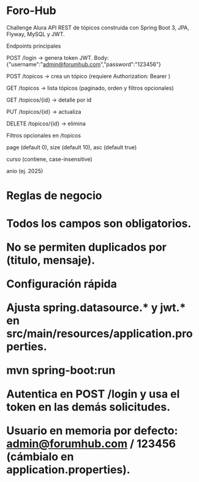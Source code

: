 # Foro-Hub
Challenge Alura
API REST de tópicos construida con Spring Boot 3, JPA, Flyway, MySQL y JWT.

Endpoints principales

POST /login → genera token JWT. Body: {"username":"admin@forumhub.com","password":"123456"}

POST /topicos → crea un tópico (requiere Authorization: Bearer <token>)


GET /topicos → lista tópicos (paginado, orden y filtros opcionales)

GET /topicos/{id} → detalle por id

PUT /topicos/{id} → actualiza

DELETE /topicos/{id} → elimina

Filtros opcionales en /topicos

page (default 0), size (default 10), asc (default true)

curso (contiene, case-insensitive)

anio (ej. 2025)


<h1>Reglas de negocio<h1>

Todos los campos son obligatorios.

No se permiten duplicados por (titulo, mensaje).


Configuración rápida

Ajusta spring.datasource.* y jwt.* en src/main/resources/application.properties.

mvn spring-boot:run

Autentica en POST /login y usa el token en las demás solicitudes.

Usuario en memoria por defecto: admin@forumhub.com / 123456 (cámbialo en application.properties).
